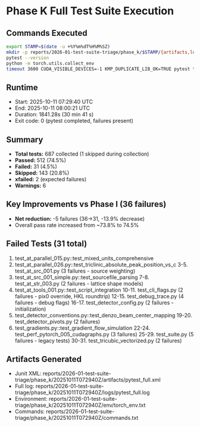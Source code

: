 # Phase K Full Test Suite Execution

## Commands Executed

```bash
export STAMP=$(date -u +%Y%m%dT%H%M%SZ)
mkdir -p reports/2026-01-test-suite-triage/phase_k/$STAMP/{artifacts,logs,analysis,env}
pytest --version
python -m torch.utils.collect_env
timeout 3600 CUDA_VISIBLE_DEVICES=-1 KMP_DUPLICATE_LIB_OK=TRUE pytest tests/ -v --durations=25 --maxfail=0 --junitxml=reports/2026-01-test-suite-triage/phase_k/$STAMP/artifacts/pytest_full.xml 2>&1 | tee reports/2026-01-test-suite-triage/phase_k/$STAMP/logs/pytest_full.log
```

## Runtime
- Start: 2025-10-11 07:29:40 UTC
- End: 2025-10-11 08:00:21 UTC  
- Duration: 1841.28s (30 min 41 s)
- Exit code: 0 (pytest completed, failures present)

## Summary
- **Total tests:** 687 collected (1 skipped during collection)
- **Passed:** 512 (74.5%)
- **Failed:** 31 (4.5%)
- **Skipped:** 143 (20.8%)
- **xfailed:** 2 (expected failures)
- **Warnings:** 6

## Key Improvements vs Phase I (36 failures)
- **Net reduction:** -5 failures (36→31, -13.9% decrease)
- Overall pass rate increased from ~73.8% to 74.5%

## Failed Tests (31 total)
1. test_at_parallel_015.py::test_mixed_units_comprehensive
2. test_at_parallel_026.py::test_triclinic_absolute_peak_position_vs_c
3-5. test_at_src_001.py (3 failures - source weighting)
6. test_at_src_001_simple.py::test_sourcefile_parsing
7-8. test_at_str_003.py (2 failures - lattice shape models)
9. test_at_tools_001.py::test_script_integration
10-11. test_cli_flags.py (2 failures - pix0 override, HKL roundtrip)
12-15. test_debug_trace.py (4 failures - debug flags)
16-17. test_detector_config.py (2 failures - initialization)
18. test_detector_conventions.py::test_denzo_beam_center_mapping
19-20. test_detector_pivots.py (2 failures)
21. test_gradients.py::test_gradient_flow_simulation
22-24. test_perf_pytorch_005_cudagraphs.py (3 failures)
25-29. test_suite.py (5 failures - legacy tests)
30-31. test_tricubic_vectorized.py (2 failures)

## Artifacts Generated
- Junit XML: reports/2026-01-test-suite-triage/phase_k/20251011T072940Z/artifacts/pytest_full.xml
- Full log: reports/2026-01-test-suite-triage/phase_k/20251011T072940Z/logs/pytest_full.log
- Environment: reports/2026-01-test-suite-triage/phase_k/20251011T072940Z/env/torch_env.txt
- Commands: reports/2026-01-test-suite-triage/phase_k/20251011T072940Z/commands.txt

